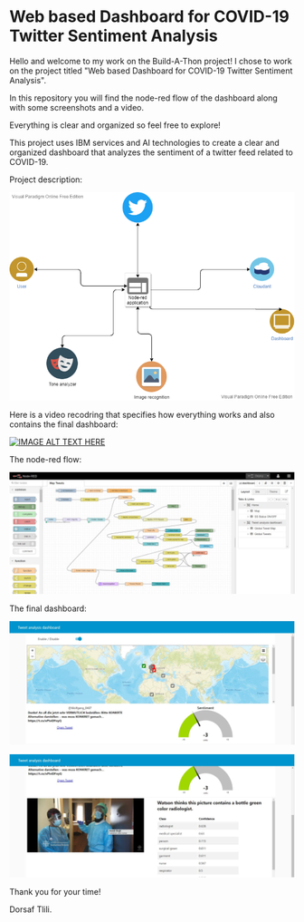 # Web based Dashboard for COVID-19 Twitter Sentiment Analysis

Hello and welcome to my work on the Build-A-Thon project! 
I chose to work on the project titled "Web based Dashboard for COVID-19 Twitter Sentiment Analysis".

In this repository you will find the node-red flow of the dashboard along with some screenshots and a video.

Everything is clear and organized so feel free to explore!

This project uses IBM services and AI technologies to create a clear and organized dashboard that analyzes the sentiment of a twitter feed related to COVID-19.

Project description:

![Test Image ](/desc.png)

Here is a video recodring that specifies how everything works and also contains the final dashboard:</br>

[![IMAGE ALT TEXT HERE](https://img.youtube.com/vi/S9s0b87mE_8/0.jpg)](https://www.youtube.com/watch?v=S9s0b87mE_8)


The node-red flow:

![Test Image 1](/1.JPG)

The final dashboard:

![Test Image 2](/2.JPG)

![Test Image 3](/3.JPG)


Thank you for your time!

Dorsaf Tlili.

